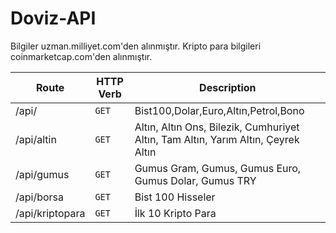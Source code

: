 # Doviz-API

Bilgiler uzman.milliyet.com'den alınmıştır. Kripto para bilgileri coinmarketcap.com'den alınmıştır.

| Route           | HTTP Verb | Description                                                                       |
| --------------- | --------- | --------------------------------------------------------------------------------- |
| /api/           | `GET`     | Bist100,Dolar,Euro,Altın,Petrol,Bono                                              |
| /api/altin      | `GET`     | Altın, Altın Ons, Bilezik, Cumhuriyet Altın, Tam Altın, Yarım Altın, Çeyrek Altın |
| /api/gumus      | `GET`     | Gumus Gram, Gumus, Gumus Euro, Gumus Dolar, Gumus TRY                             |
| /api/borsa      | `GET`     | Bist 100 Hisseler                                                                 |
| /api/kriptopara | `GET`     | İlk 10 Kripto Para                                                                |
